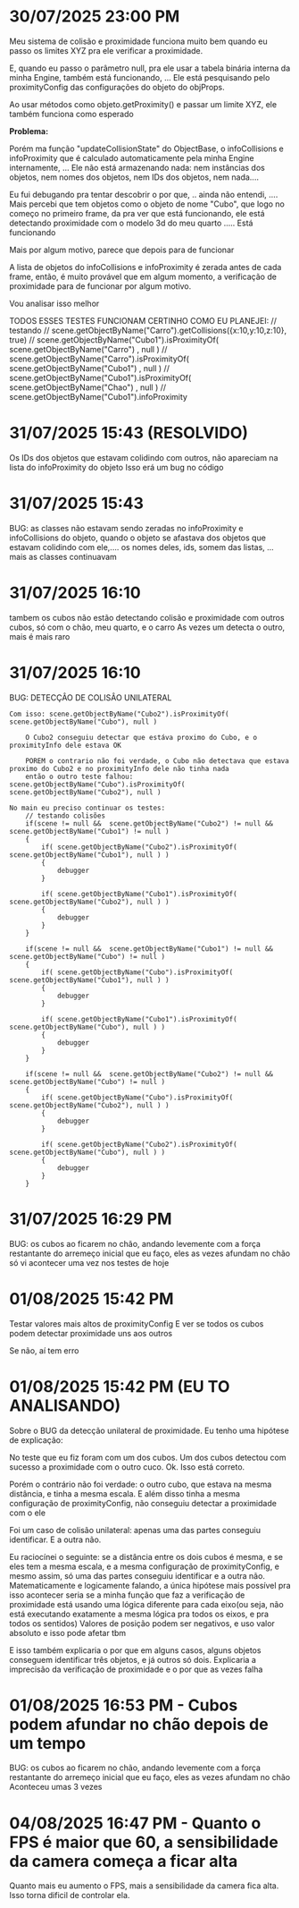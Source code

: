 # 30/07/2025 23:00 PM
Meu sistema de colisão e proximidade funciona muito bem quando eu passo os limites XYZ pra ele verificar a proximidade.

E, quando eu passo o parâmetro null, pra ele usar a tabela binária interna da minha Engine, também está funcionando, ... Ele está pesquisando pelo proximityConfig das configurações do objeto do objProps.

Ao usar métodos como objeto.getProximity() e passar um limite XYZ, ele também funciona como esperado

**Problema:**

Porém ma função "updateCollisionState" do ObjectBase, o infoCollisions e infoProximity que é calculado automaticamente pela minha Engine internamente, ... Ele não está armazenando nada: nem instâncias dos objetos, nem nomes dos objetos, nem IDs dos objetos, nem nada....

Eu fui debugando pra tentar descobrir o por que, .. ainda não entendi, .... Mais percebi que tem objetos como o objeto de nome "Cubo", que logo no começo no primeiro frame, da pra ver que está funcionando, ele está detectando proximidade com o modelo 3d do meu quarto ..... Está funcionando 

Mais por algum motivo, parece que depois para de funcionar 

A lista de objetos do infoCollisions e infoProximity é zerada antes de cada frame, então, é muito provável que em algum momento, a verificação de proximidade para de funcionar por algum motivo.

Vou analisar isso melhor

TODOS ESSES TESTES FUNCIONAM CERTINHO COMO EU PLANEJEI:
    // testando
    // scene.getObjectByName("Carro").getCollisions({x:10,y:10,z:10}, true)
    // scene.getObjectByName("Cubo1").isProximityOf( scene.getObjectByName("Carro") , null )
    // scene.getObjectByName("Carro").isProximityOf( scene.getObjectByName("Cubo1") , null )
    // scene.getObjectByName("Cubo1").isProximityOf( scene.getObjectByName("Chao") , null )
    // scene.getObjectByName("Cubo1").infoProximity 


# 31/07/2025 15:43 (RESOLVIDO)
Os IDs dos objetos que estavam colidindo com outros, não apareciam na lista do infoProximity do objeto
Isso erá um bug no código

# 31/07/2025 15:43 
BUG: as classes não estavam sendo zeradas no infoProximity e infoCollisions do objeto, quando o objeto se afastava dos objetos que estavam colidindo com ele,.... os nomes deles, ids, somem das listas, ... mais as classes continuavam

# 31/07/2025 16:10
tambem os cubos não estão detectando colisão e proximidade com outros cubos, só com o chão, meu quarto, e o carro
As vezes um detecta o outro, mais é mais raro

# 31/07/2025 16:10
BUG: DETECÇÂO DE COLISÂO UNILATERAL

    Com isso: scene.getObjectByName("Cubo2").isProximityOf( scene.getObjectByName("Cubo"), null )

        O Cubo2 conseguiu detectar que estáva proximo do Cubo, e o proximityInfo dele estava OK

        POREM o contrario não foi verdade, o Cubo não detectava que estava proximo do Cubo2 e no proximityInfo dele não tinha nada
        então o outro teste falhou: scene.getObjectByName("Cubo").isProximityOf( scene.getObjectByName("Cubo2"), null ) 

    No main eu preciso continuar os testes:
        // testando colisões
        if(scene != null &&  scene.getObjectByName("Cubo2") != null && scene.getObjectByName("Cubo1") != null )
        {
            if( scene.getObjectByName("Cubo2").isProximityOf( scene.getObjectByName("Cubo1"), null ) )
            {
                debugger
            }

            if( scene.getObjectByName("Cubo1").isProximityOf( scene.getObjectByName("Cubo2"), null ) )
            {
                debugger
            }
        }

        if(scene != null &&  scene.getObjectByName("Cubo1") != null && scene.getObjectByName("Cubo") != null )
        {
            if( scene.getObjectByName("Cubo").isProximityOf( scene.getObjectByName("Cubo1"), null ) )
            {
                debugger
            }

            if( scene.getObjectByName("Cubo1").isProximityOf( scene.getObjectByName("Cubo"), null ) )
            {
                debugger
            }
        }

        if(scene != null &&  scene.getObjectByName("Cubo2") != null && scene.getObjectByName("Cubo") != null )
        {
            if( scene.getObjectByName("Cubo").isProximityOf( scene.getObjectByName("Cubo2"), null ) )
            {
                debugger
            }

            if( scene.getObjectByName("Cubo2").isProximityOf( scene.getObjectByName("Cubo"), null ) )
            {
                debugger
            }
        }

# 31/07/2025 16:29 PM
BUG: os cubos ao ficarem no chão, andando levemente com a força restantante do arremeço inicial que eu faço, eles as vezes afundam no chão
só vi acontecer uma vez nos testes de hoje

# 01/08/2025 15:42 PM
Testar valores mais altos de proximityConfig 
E ver se todos os cubos podem detectar proximidade uns aos outros

Se não, aí tem erro

# 01/08/2025 15:42 PM (EU TO ANALISANDO)
Sobre o BUG da detecção unilateral de proximidade. Eu tenho uma hipótese de explicação:

No teste que eu fiz foram com um dos cubos. 
Um dos cubos detectou com sucesso a proximidade com o outro cuco. Ok. Isso está correto.

Porém o contrário não foi verdade: o outro cubo, que estava na mesma distância, e tinha a mesma escala. E além disso tinha a mesma configuração de proximityConfig, não conseguiu detectar a proximidade com o ele

Foi um caso de colisão unilateral: apenas uma das partes conseguiu identificar. E a outra não.

Eu raciocínei o seguinte: se a distância entre os dois cubos é mesma, e se eles tem a mesma escala, e a mesma configuração de proximityConfig, e mesmo assim, só uma das partes conseguiu identificar e a outra não.
Matematicamente e logicamente falando, a única hipótese mais possível pra isso acontecer seria se a minha função que faz a verificação de proximidade está usando uma lógica diferente para cada eixo(ou seja, não está executando exatamente a mesma lógica pra todos os eixos, e pra todos os sentidos)
Valores de posição podem ser negativos, e uso valor absoluto e isso pode afetar tbm 

E isso também explicaria o por que em alguns casos, alguns objetos conseguem identificar três objetos, e já outros só dois. Explicaria a imprecisão da verificação de proximidade e o por que as vezes falha

# 01/08/2025 16:53 PM - Cubos podem afundar no chão depois de um tempo
BUG: os cubos ao ficarem no chão, andando levemente com a força restantante do arremeço inicial que eu faço, eles as vezes afundam no chão
Aconteceu umas 3 vezes

# 04/08/2025 16:47 PM - Quanto o FPS é maior que 60, a sensibilidade da camera começa a ficar alta
Quanto mais eu aumento o FPS, mais a sensibilidade da camera fica alta. Isso torna dificil de controlar ela.